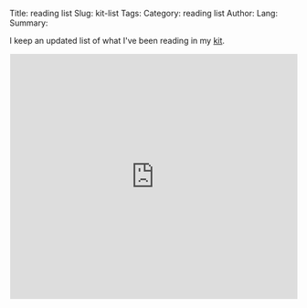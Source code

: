 Title: reading list
Slug: kit-list
Tags:
Category: reading list
Author:
Lang:
Summary:

I keep an updated list of what I've been reading in my [kit](https://kit.com/timabe/books-i-read-2015-2016).

<div style="position: relative; padding-bottom: 10%; height: 0; min-height: 380px; margin: 10px 0; overflow: hidden">
<iframe src="https://kit.com/embed?url=https%3A%2F%2Fkit.com%2Ftimabe%2Fbooks-i-read-2015-2016" style="border: 0px; margin: 1px; width: 100%; height: 100%; top: 0; left: 0; position: absolute"></iframe>
</div>
